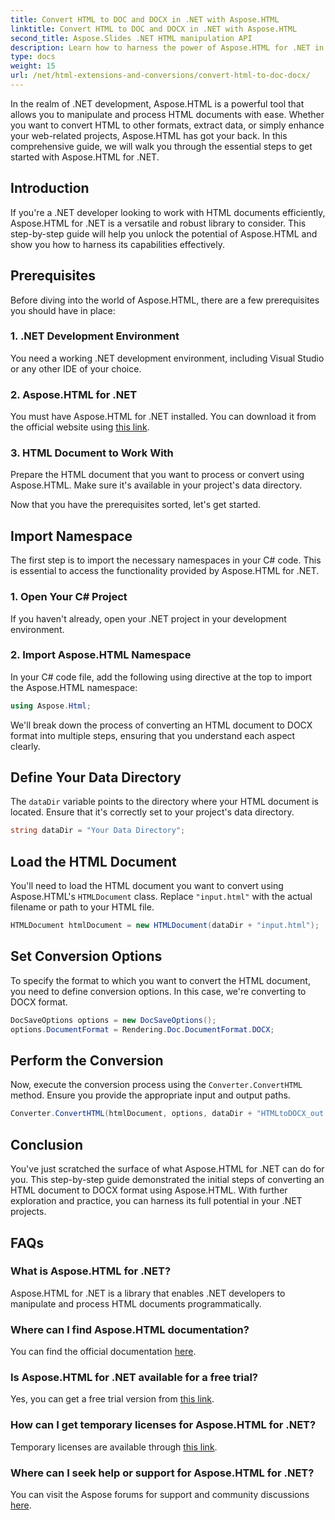 ```yaml
---
title: Convert HTML to DOC and DOCX in .NET with Aspose.HTML
linktitle: Convert HTML to DOC and DOCX in .NET with Aspose.HTML
second_title: Aspose.Slides .NET HTML manipulation API
description: Learn how to harness the power of Aspose.HTML for .NET in this step-by-step guide. Convert HTML to DOCX effortlessly and level up your .NET projects. Get started today!
type: docs
weight: 15
url: /net/html-extensions-and-conversions/convert-html-to-doc-docx/
---
```


In the realm of .NET development, Aspose.HTML is a powerful tool that allows you to manipulate and process HTML documents with ease. Whether you want to convert HTML to other formats, extract data, or simply enhance your web-related projects, Aspose.HTML has got your back. In this comprehensive guide, we will walk you through the essential steps to get started with Aspose.HTML for .NET.

## Introduction

If you're a .NET developer looking to work with HTML documents efficiently, Aspose.HTML for .NET is a versatile and robust library to consider. This step-by-step guide will help you unlock the potential of Aspose.HTML and show you how to harness its capabilities effectively.

## Prerequisites

Before diving into the world of Aspose.HTML, there are a few prerequisites you should have in place:

### 1. .NET Development Environment

You need a working .NET development environment, including Visual Studio or any other IDE of your choice.

### 2. Aspose.HTML for .NET

You must have Aspose.HTML for .NET installed. You can download it from the official website using [this link](https://releases.aspose.com/html/net/).

### 3. HTML Document to Work With

Prepare the HTML document that you want to process or convert using Aspose.HTML. Make sure it's available in your project's data directory.

Now that you have the prerequisites sorted, let's get started.

## Import Namespace

The first step is to import the necessary namespaces in your C# code. This is essential to access the functionality provided by Aspose.HTML for .NET.

### 1. Open Your C# Project

If you haven't already, open your .NET project in your development environment.

### 2. Import Aspose.HTML Namespace

In your C# code file, add the following using directive at the top to import the Aspose.HTML namespace:

```csharp
using Aspose.Html;
```

We'll break down the process of converting an HTML document to DOCX format into multiple steps, ensuring that you understand each aspect clearly.

## Define Your Data Directory

The `dataDir` variable points to the directory where your HTML document is located. Ensure that it's correctly set to your project's data directory.

```csharp
string dataDir = "Your Data Directory";
```

## Load the HTML Document

You'll need to load the HTML document you want to convert using Aspose.HTML's `HTMLDocument` class. Replace `"input.html"` with the actual filename or path to your HTML file.

```csharp
HTMLDocument htmlDocument = new HTMLDocument(dataDir + "input.html");
```

## Set Conversion Options

To specify the format to which you want to convert the HTML document, you need to define conversion options. In this case, we're converting to DOCX format.

```csharp
DocSaveOptions options = new DocSaveOptions();
options.DocumentFormat = Rendering.Doc.DocumentFormat.DOCX;
```

## Perform the Conversion

Now, execute the conversion process using the `Converter.ConvertHTML` method. Ensure you provide the appropriate input and output paths.

```csharp
Converter.ConvertHTML(htmlDocument, options, dataDir + "HTMLtoDOCX_out.docx");
```

## Conclusion

You've just scratched the surface of what Aspose.HTML for .NET can do for you. This step-by-step guide demonstrated the initial steps of converting an HTML document to DOCX format using Aspose.HTML. With further exploration and practice, you can harness its full potential in your .NET projects.

## FAQs

### What is Aspose.HTML for .NET?
Aspose.HTML for .NET is a library that enables .NET developers to manipulate and process HTML documents programmatically.

### Where can I find Aspose.HTML documentation?
You can find the official documentation [here](https://reference.aspose.com/html/net/).

### Is Aspose.HTML for .NET available for a free trial?
Yes, you can get a free trial version from [this link](https://releases.aspose.com/).

### How can I get temporary licenses for Aspose.HTML for .NET?
Temporary licenses are available through [this link](https://purchase.aspose.com/temporary-license/).

### Where can I seek help or support for Aspose.HTML for .NET?
You can visit the Aspose forums for support and community discussions [here](https://forum.aspose.com/).
